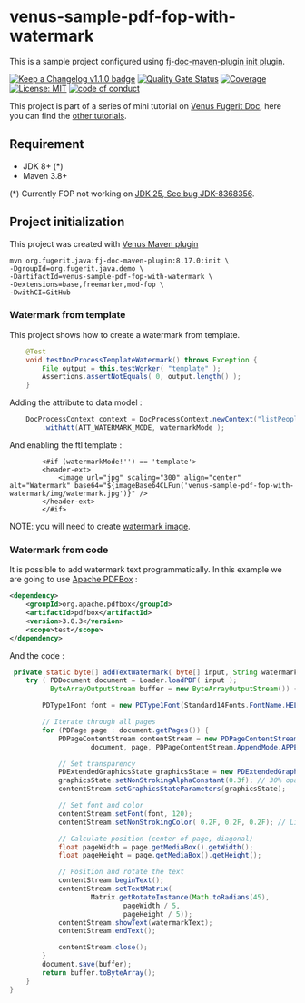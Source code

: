 # venus-sample-pdf-fop-with-watermark

This is a sample project configured using [fj-doc-maven-plugin init plugin](https://venusdocs.fugerit.org/guide/#maven-plugin-goal-init).

[![Keep a Changelog v1.1.0 badge](https://img.shields.io/badge/changelog-Keep%20a%20Changelog%20v1.1.0-%23E05735)](CHANGELOG.md)
[![Quality Gate Status](https://sonarcloud.io/api/project_badges/measure?project=fugerit79_venus-sample-pdf-fop-with-watermark&metric=alert_status)](https://sonarcloud.io/summary/new_code?id=fugerit79_venus-sample-pdf-fop-with-watermark)
[![Coverage](https://sonarcloud.io/api/project_badges/measure?project=fugerit79_venus-sample-pdf-fop-with-watermark&metric=coverage)](https://sonarcloud.io/summary/new_code?id=fugerit79_venus-sample-pdf-fop-with-watermark)
[![License: MIT](https://img.shields.io/badge/License-MIT-teal.svg)](https://opensource.org/licenses/MIT)
[![code of conduct](https://img.shields.io/badge/conduct-Contributor%20Covenant-purple.svg)](https://github.com/fugerit-org/fj-universe/blob/main/CODE_OF_CONDUCT.md)

This project is part of a series of mini tutorial on [Venus Fugerit Doc](https://github.com/fugerit-org/fj-doc),
here you can find the [other tutorials](https://github.com/fugerit79/venus-sample-index).

## Requirement

* JDK 8+ (*)
* Maven 3.8+

(*) Currently FOP not working on [JDK 25, See bug JDK-8368356](https://bugs.openjdk.org/browse/JDK-8368356).

## Project initialization

This project was created with [Venus Maven plugin](https://venusdocs.fugerit.org/guide/#maven-plugin-goal-init)

```shell
mvn org.fugerit.java:fj-doc-maven-plugin:8.17.0:init \
-DgroupId=org.fugerit.java.demo \
-DartifactId=venus-sample-pdf-fop-with-watermark \
-Dextensions=base,freemarker,mod-fop \
-DwithCI=GitHub
```

### Watermark from template

This project shows how to create a watermark from template.

```java
    @Test
    void testDocProcessTemplateWatermark() throws Exception {
        File output = this.testWorker( "template" );
        Assertions.assertNotEquals( 0, output.length() );
    }
```

Adding the attribute to data model : 

```java
    DocProcessContext context = DocProcessContext.newContext("listPeople", listPeople)
        .withAtt(ATT_WATERMARK_MODE, watermarkMode );
```

And enabling the ftl template : 

```ftl
        <#if (watermarkMode!'') == 'template'>
        <header-ext>
            <image url="jpg" scaling="300" align="center" alt="Watermark" base64="${imageBase64CLFun('venus-sample-pdf-fop-with-watermark/img/watermark.jpg')}" />
        </header-ext>
        </#if>
```

NOTE: you will need to create [watermark image](src/main/resources/venus-sample-pdf-fop-with-watermark/img/watermark.jpg).

### Watermark from code

It is possible to add watermark text programmatically. In this example we are going to use [Apache PDFBox](https://pdfbox.apache.org/) : 

```xml
<dependency>
    <groupId>org.apache.pdfbox</groupId>
    <artifactId>pdfbox</artifactId>
    <version>3.0.3</version>
    <scope>test</scope>
</dependency>
```

And the code : 

```java
 private static byte[] addTextWatermark( byte[] input, String watermarkText) throws IOException {
    try ( PDDocument document = Loader.loadPDF( input );
          ByteArrayOutputStream buffer = new ByteArrayOutputStream()) {

        PDType1Font font = new PDType1Font(Standard14Fonts.FontName.HELVETICA_BOLD);

        // Iterate through all pages
        for (PDPage page : document.getPages()) {
            PDPageContentStream contentStream = new PDPageContentStream(
                    document, page, PDPageContentStream.AppendMode.APPEND, true, true);

            // Set transparency
            PDExtendedGraphicsState graphicsState = new PDExtendedGraphicsState();
            graphicsState.setNonStrokingAlphaConstant(0.3f); // 30% opacity
            contentStream.setGraphicsStateParameters(graphicsState);

            // Set font and color
            contentStream.setFont(font, 120);
            contentStream.setNonStrokingColor( 0.2F, 0.2F, 0.2F); // Light gray

            // Calculate position (center of page, diagonal)
            float pageWidth = page.getMediaBox().getWidth();
            float pageHeight = page.getMediaBox().getHeight();

            // Position and rotate the text
            contentStream.beginText();
            contentStream.setTextMatrix(
                    Matrix.getRotateInstance(Math.toRadians(45),
                            pageWidth / 5,
                            pageHeight / 5));
            contentStream.showText(watermarkText);
            contentStream.endText();

            contentStream.close();
        }
        document.save(buffer);
        return buffer.toByteArray();
    }
}
```